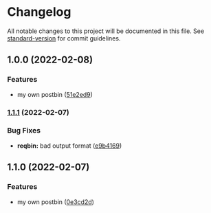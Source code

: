 # Changelog

All notable changes to this project will be documented in this file. See [standard-version](https://github.com/conventional-changelog/standard-version) for commit guidelines.

## 1.0.0 (2022-02-08)


### Features

* my own postbin ([51e2ed9](https://github.com/y-nk/serverless-trash/commit/51e2ed90cac3c26017ba9000ac5144fe786f94a8))

### [1.1.1](https://github.com/y-nk/serverless-trash/compare/v1.1.0...v1.1.1) (2022-02-07)


### Bug Fixes

* **reqbin:** bad output format ([e9b4169](https://github.com/y-nk/serverless-trash/commit/e9b41694abda55a1583e7332ffc4278f5685aa96))

## 1.1.0 (2022-02-07)


### Features

* my own postbin ([0e3cd2d](https://github.com/y-nk/serverless-trash/commit/0e3cd2de230734dff192a13c11fa3b32d27a8254))
